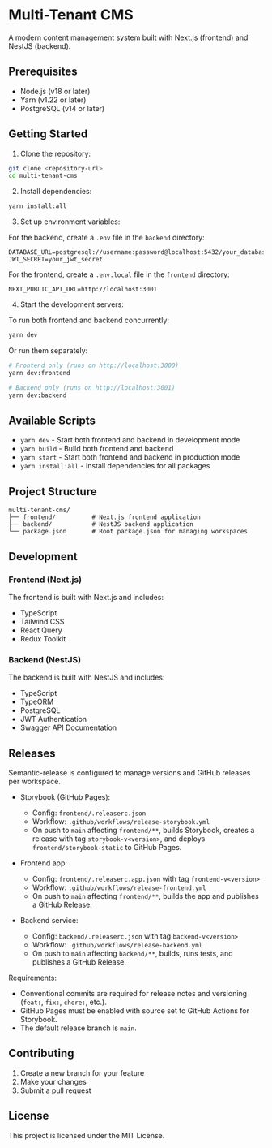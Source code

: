 # Multi-Tenant CMS

A modern content management system built with Next.js (frontend) and NestJS (backend).

## Prerequisites

- Node.js (v18 or later)
- Yarn (v1.22 or later)
- PostgreSQL (v14 or later)

## Getting Started

1. Clone the repository:
```bash
git clone <repository-url>
cd multi-tenant-cms
```

2. Install dependencies:
```bash
yarn install:all
```

3. Set up environment variables:

For the backend, create a `.env` file in the `backend` directory:
```env
DATABASE_URL=postgresql://username:password@localhost:5432/your_database_name
JWT_SECRET=your_jwt_secret
```

For the frontend, create a `.env.local` file in the `frontend` directory:
```env
NEXT_PUBLIC_API_URL=http://localhost:3001
```

4. Start the development servers:

To run both frontend and backend concurrently:
```bash
yarn dev
```

Or run them separately:
```bash
# Frontend only (runs on http://localhost:3000)
yarn dev:frontend

# Backend only (runs on http://localhost:3001)
yarn dev:backend
```

## Available Scripts

- `yarn dev` - Start both frontend and backend in development mode
- `yarn build` - Build both frontend and backend
- `yarn start` - Start both frontend and backend in production mode
- `yarn install:all` - Install dependencies for all packages

## Project Structure

```
multi-tenant-cms/
├── frontend/          # Next.js frontend application
├── backend/           # NestJS backend application
└── package.json       # Root package.json for managing workspaces
```

## Development

### Frontend (Next.js)

The frontend is built with Next.js and includes:
- TypeScript
- Tailwind CSS
- React Query
- Redux Toolkit

### Backend (NestJS)

The backend is built with NestJS and includes:
- TypeScript
- TypeORM
- PostgreSQL
- JWT Authentication
- Swagger API Documentation

## Releases

Semantic-release is configured to manage versions and GitHub releases per workspace.

- Storybook (GitHub Pages):
  - Config: `frontend/.releaserc.json`
  - Workflow: `.github/workflows/release-storybook.yml`
  - On push to `main` affecting `frontend/**`, builds Storybook, creates a release with tag `storybook-v<version>`, and deploys `frontend/storybook-static` to GitHub Pages.

- Frontend app:
  - Config: `frontend/.releaserc.app.json` with tag `frontend-v<version>`
  - Workflow: `.github/workflows/release-frontend.yml`
  - On push to `main` affecting `frontend/**`, builds the app and publishes a GitHub Release.

- Backend service:
  - Config: `backend/.releaserc.json` with tag `backend-v<version>`
  - Workflow: `.github/workflows/release-backend.yml`
  - On push to `main` affecting `backend/**`, builds, runs tests, and publishes a GitHub Release.

Requirements:
- Conventional commits are required for release notes and versioning (`feat:`, `fix:`, `chore:`, etc.).
- GitHub Pages must be enabled with source set to GitHub Actions for Storybook.
- The default release branch is `main`.

## Contributing

1. Create a new branch for your feature
2. Make your changes
3. Submit a pull request

## License

This project is licensed under the MIT License.